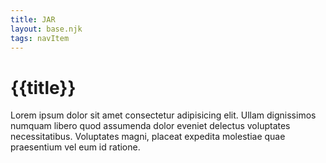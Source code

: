```yaml
---
title: JAR
layout: base.njk
tags: navItem
---
```


# {{title}}

Lorem ipsum dolor sit amet consectetur adipisicing elit. Ullam dignissimos numquam libero quod assumenda dolor eveniet delectus voluptates necessitatibus. Voluptates magni, placeat expedita molestiae quae praesentium vel eum id ratione.